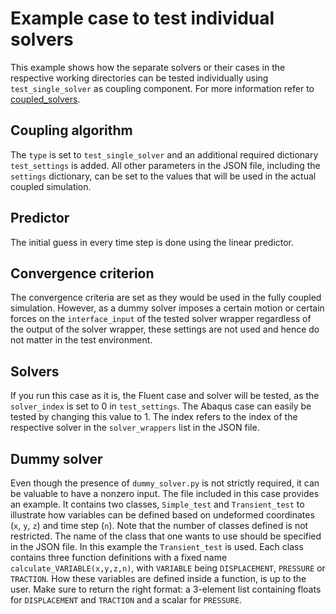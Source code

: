 # Example case to test individual solvers

This example shows how the separate solvers or their cases in the respective working directories can be tested individually
using `test_single_solver` as coupling component. For more information refer to [coupled_solvers](../coupling_components/coupled_solvers/coupled_solvers.md).

## Coupling algorithm

The `type` is set to `test_single_solver` and an additional required dictionary `test_settings` is added.
All other parameters in the JSON file, including the `settings` dictionary, can be set to the values that will be used in the actual coupled simulation.

## Predictor

The initial guess in every time step is done using the linear predictor. 

## Convergence criterion

The convergence criteria are set as they would be used in the fully coupled simulation. However, as a dummy solver 
imposes a certain motion or certain forces on the `interface_input` of the tested solver wrapper regardless of the output
of the solver wrapper, these settings are not used and hence do not matter in the test environment. 

## Solvers

If you run this case as it is, the Fluent case and solver will be tested, as the `solver_index` is set to 0 in `test_settings`.
The Abaqus case can easily be tested by changing this value to 1.
The index refers to the index of the respective solver in the `solver_wrappers` list in the JSON file.

## Dummy solver

Even though the presence of `dummy_solver.py` is not strictly required, it can be valuable to have a nonzero input.
The file included in this case provides an example. It contains two classes, `Simple_test` and `Transient_test` to illustrate
how variables can be defined based on undeformed coordinates (`x`, `y`, `z`) and time step (`n`). Note that the number 
of classes defined is not restricted. The name of the class that one wants to use should be specified in the JSON file. 
In this example the `Transient_test` is used.
Each class contains three function definitions with a fixed name `calculate_VARIABLE(x,y,z,n)`, with `VARIABLE` being `DISPLACEMENT`, `PRESSURE` or `TRACTION`.
How these variables are defined inside a function, is up to the user.
Make sure to return the right format: a 3-element list containing floats for `DISPLACEMENT` and `TRACTION` and a scalar for `PRESSURE`.